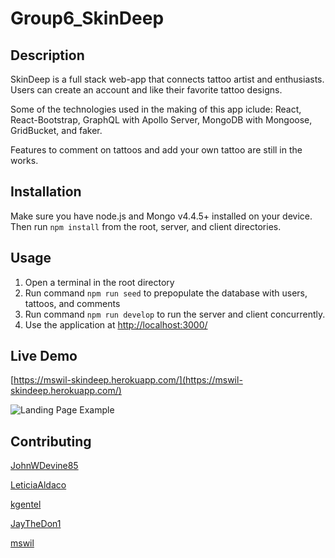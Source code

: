 # Group6_SkinDeep
## Description
SkinDeep is a full stack web-app that connects tattoo artist and enthusiasts. Users can create an account and like their favorite tattoo designs.

Some of the technologies used in the making of this app iclude: React, React-Bootstrap, GraphQL with Apollo Server, MongoDB with Mongoose, GridBucket, and faker.

Features to comment on tattoos and add your own tattoo are still in the works.

## Installation
Make sure you have node.js and Mongo v4.4.5+ installed on your device. Then run `npm install` from the root, server, and client directories.

## Usage
1. Open a terminal in the root directory
2. Run command `npm run seed` to prepopulate the database with users, tattoos, and comments
3. Run command `npm run develop` to run the server and client concurrently.
4. Use the application at [http://localhost:3000/](http://localhost:3000/)

## Live Demo
[https://mswil-skindeep.herokuapp.com/](https://mswil-skindeep.herokuapp.com/)

![Landing Page Example](/skindeep.png)

## Contributing
[JohnWDevine85](https://github.com/JohnWDevine85)

[LeticiaAldaco](https://github.com/LeticiaAldaco)

[kgentel](https://github.com/kgentel)

[JayTheDon1](https://github.com/JayTheDon1)

[mswil](https://github.com/mswil)


